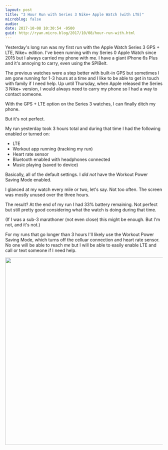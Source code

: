 ```yaml
---
layout: post
title: "3 Hour Run with Series 3 Nike+ Apple Watch (with LTE)"
microblog: false
audio: 
date: 2017-10-08 10:30:54 -0500
guid: http://ryan.micro.blog/2017/10/08/hour-run-with.html
---
```

Yesterday's long run was my first run with the Apple Watch Series 3 GPS + LTE, Nike+ edition. I've been running with my Series 0 Apple Watch since 2015 but I always carried my phone with me. I have a giant iPhone 6s Plus and it's annoying to carry, even using the SPIBelt. 

The previous watches were a step better with built-in GPS but sometimes I am gone running for 1-3 hours at a time and I like to be able to get in touch with family if I need help. Up until Thursday, when Apple released the Series 3 Nike+ version, I would always need to carry my phone so I had a way to contact someone.

With the GPS + LTE option on the Series 3 watches, I can finally ditch my phone. 

But it's not perfect.

My run yesterday took 3 hours total and during that time I had the following enabled or turned on:

* LTE
* Workout app running (tracking my run)
* Heart rate sensor
* Bluetooth enabled with headphones connected
* Music playing (saved to device)

Basically, all of the default settings. I _did not_ have the Workout Power Saving Mode enabled.

I glanced at my watch every mile or two, let's say. Not too often. The screen was mostly unused over the three hours.

The result? At the end of my run I had 33% battery remaining. Not perfect but still pretty good considering what the watch is doing during that time.

(If I was a sub-3 marathoner (not even close) this might be enough. But I'm not, and it's not.)

For my runs that go longer than 3 hours I'll likely use the Workout Power Saving Mode, which turns off the celluar connection and heart rate sensor. No one will be able to reach _me_ but I will be able to easily enable LTE and call or text someone if I need help.


<img src="http://www.ryanruns.com/uploads/2017/1ae633b1c4.jpg" width="600" height="600" />
